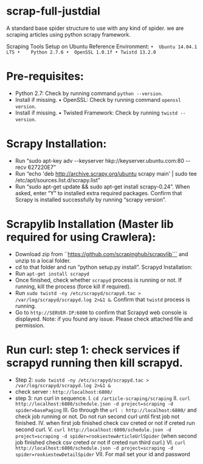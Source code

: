 # scrap-full-justdial


A standard base spider structure to use with any kind of spider. we are scraping articles using python scrapy framework.

Scraping Tools Setup on Ubuntu Reference Environment: ```•	Ubuntu 14.04.1 LTS •	Python 2.7.6 •	OpenSSL 1.0.1f • Twistd 13.2.0```

# Pre-requisites: 
- Python 2.7: Check by running command ```python --version```. 
- Install if missing. •	OpenSSL: Check by running command ```openssl version```. 
- Install if missing. •	Twisted Framework: Check by running ```twistd --version```. 
  

# Scrapy Installation:

- Run “sudo apt-key adv --keyserver hkp://keyserver.ubuntu.com:80 --recv 627220E7”
- Run “echo 'deb http://archive.scrapy.org/ubuntu scrapy main' | sudo tee /etc/apt/sources.list.d/scrapy.list”
- Run “sudo apt-get update && sudo apt-get install scrapy-0.24”. When asked, enter “Y” to installed extra required packages.
  Confirm that Scrapy is installed successfully by running “scrapy version”.


# Scrapylib Installation (Master lib required for using Crawlera):

- Download zip from ``https://github.com/scrapinghub/scrapylib``` and unzip to a local folder.
- cd to that folder and run “python setup.py install”. Scrapyd Installation:
- Run ```apt-get install scrapyd```
- Once finished, check whether ```scrapyd``` process is running or not. If running, kill the process (force kill if required).
- Run ```sudo twistd -ny /etc/scrapyd/scrapyd.tac > /var/log/scrapyd/scrapyd.log 2>&1 &```. Confirm that ```twistd``` process is running.
- Go to ```http://SERVER-IP:6800``` to confirm that Scrapyd web console is displayed.
Note: if you found any issue. Please check attached file and permission.

# Run curl: step 1: check services if scrapyd running then kill scrapyd. 

- Step 2: ```sudo twistd -ny /etc/scrapyd/scrapyd.tac > /var/log/scrapyd/scrapyd.log 2>&1 &``` 
- check server : ```http://localhost:6800/``` 
- step 3: run curl in sequence. I. 
  ```cd /article-scraping/scraping``` 
 II. ```curl http://localhost:6800/schedule.json -d project=scraping -d spider=basePaging``` 
 III. Go through the ```url : http://localhost:6800/``` and check job running or not. Do not run second curl until first job not finished. 
 IV. when first job finished check csv creted or not if creted run second curl. 
 V. ```curl http://localhost:6800/schedule.json -d project=scraping -d spider=rookiestewArticleUrlSpider``` (when second job finished check csv creted or not if creted run third curl.) 
 VI. ```curl http://localhost:6800/schedule.json -d project=scraping -d spider=rookiestewDetailSpider``` 
 VII. For mail set your id and password
